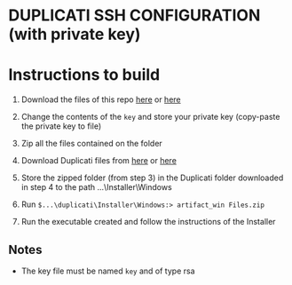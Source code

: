 # DUPLICATI SSH CONFIGURATION (with private key)

# Instructions to build

1. Download the files of this repo [here](https://gitlab.com/KanellakisK/Duplicati-V2-0-7-3) or [here](https://github.com/Kanellaman/Duplicati-V2.0.7.3)

2. Change the contents of the `key` and store your private key (copy-paste the private key to file)

3. Zip all the files contained on the folder

4. Download Duplicati files from [here](https://gitlab.com/KanellakisK/duplicati) or [here](https://github.com/Kanellaman/duplicati)

5. Store the zipped folder (from step 3) in the Duplicati folder downloaded in step 4 to the path ...\Installer\Windows

6. Run
   `$...\duplicati\Installer\Windows:> artifact_win Files.zip`

7. Run the executable created and follow the instructions of the Installer</br>

## Notes

- The key file must be named `key` and of type rsa
